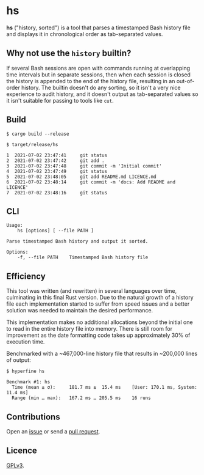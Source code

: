 # hs

**hs** ("history, sorted") is a tool that parses a timestamped Bash history file and displays it in chronological order as tab-separated values.

## Why not use the `history` builtin?

If several Bash sessions are open with commands running at overlapping time intervals but in separate sessions, then when each session is closed the history is appended to the end of the history file, resulting in an out-of-order history. The builtin doesn't do any sorting, so it isn't a very nice experience to audit history, and it doesn't output as tab-separated values so it isn't suitable for passing to tools like `cut`.

## Build

```
$ cargo build --release

$ target/release/hs

1  2021-07-02 23:47:41     git status
2  2021-07-02 23:47:42     git add .
3  2021-07-02 23:47:48     git commit -m 'Initial commit'
4  2021-07-02 23:47:49     git status
5  2021-07-02 23:48:05     git add README.md LICENCE.md
6  2021-07-02 23:48:14     git commit -m 'docs: Add README and LICENCE'
7  2021-07-02 23:48:16     git status
```

## CLI

```
Usage:
    hs [options] [ --file PATH ]

Parse timestamped Bash history and output it sorted.

Options:
    -f, --file PATH    Timestamped Bash history file
```

## Efficiency

This tool was written (and rewritten) in several languages over time, culminating in this final Rust version. Due to the natural growth of a history file each implementation started to suffer from speed issues and a better solution was needed to maintain the desired performance.

This implementation makes no additional allocations beyond the initial one to read in the entire history file into memory. There is still room for improvement as the date formatting code takes up approximately 30% of execution time.

Benchmarked with a ~467,000-line history file that results in ~200,000 lines of output:

```
$ hyperfine hs

Benchmark #1: hs
  Time (mean ± σ):     181.7 ms ±  15.4 ms    [User: 170.1 ms, System: 11.4 ms]
  Range (min … max):   167.2 ms … 205.5 ms    16 runs
```

## Contributions

Open an [issue](https://github.com/crdx/hs/issues) or send a [pull request](https://github.com/crdx/hs/pulls).

## Licence

[GPLv3](LICENCE).
